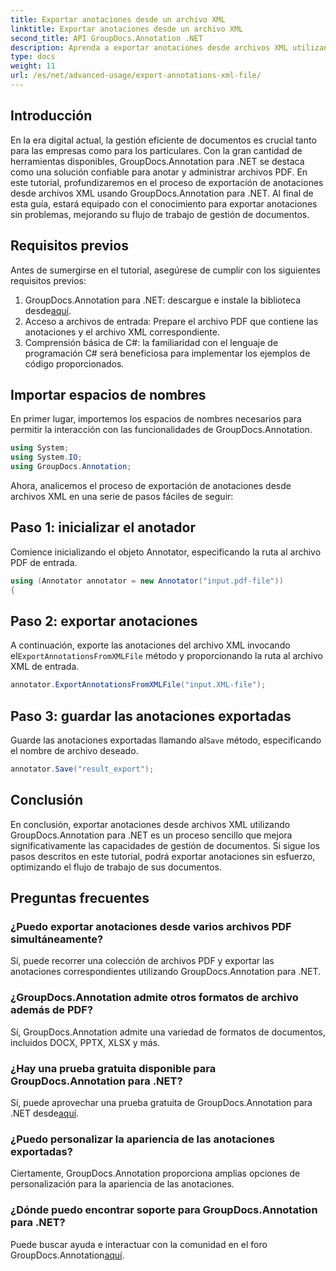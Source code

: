 ```yaml
---
title: Exportar anotaciones desde un archivo XML
linktitle: Exportar anotaciones desde un archivo XML
second_title: API GroupDocs.Annotation .NET
description: Aprenda a exportar anotaciones desde archivos XML utilizando GroupDocs.Annotation para .NET, simplificando su flujo de trabajo de gestión de documentos de manera eficiente.
type: docs
weight: 11
url: /es/net/advanced-usage/export-annotations-xml-file/
---
```

## Introducción
En la era digital actual, la gestión eficiente de documentos es crucial tanto para las empresas como para los particulares. Con la gran cantidad de herramientas disponibles, GroupDocs.Annotation para .NET se destaca como una solución confiable para anotar y administrar archivos PDF. En este tutorial, profundizaremos en el proceso de exportación de anotaciones desde archivos XML usando GroupDocs.Annotation para .NET. Al final de esta guía, estará equipado con el conocimiento para exportar anotaciones sin problemas, mejorando su flujo de trabajo de gestión de documentos.
## Requisitos previos
Antes de sumergirse en el tutorial, asegúrese de cumplir con los siguientes requisitos previos:
1.  GroupDocs.Annotation para .NET: descargue e instale la biblioteca desde[aquí](https://releases.groupdocs.com/annotation/net/).
2. Acceso a archivos de entrada: Prepare el archivo PDF que contiene las anotaciones y el archivo XML correspondiente.
3. Comprensión básica de C#: la familiaridad con el lenguaje de programación C# será beneficiosa para implementar los ejemplos de código proporcionados.

## Importar espacios de nombres
En primer lugar, importemos los espacios de nombres necesarios para permitir la interacción con las funcionalidades de GroupDocs.Annotation.
```csharp
using System;
using System.IO;
using GroupDocs.Annotation;
```

Ahora, analicemos el proceso de exportación de anotaciones desde archivos XML en una serie de pasos fáciles de seguir:
## Paso 1: inicializar el anotador
Comience inicializando el objeto Annotator, especificando la ruta al archivo PDF de entrada.
```csharp
using (Annotator annotator = new Annotator("input.pdf-file"))
{
```
## Paso 2: exportar anotaciones
 A continuación, exporte las anotaciones del archivo XML invocando el`ExportAnnotationsFromXMLFile` método y proporcionando la ruta al archivo XML de entrada.
```csharp
annotator.ExportAnnotationsFromXMLFile("input.XML-file");
```
## Paso 3: guardar las anotaciones exportadas
 Guarde las anotaciones exportadas llamando al`Save` método, especificando el nombre de archivo deseado.
```csharp
annotator.Save("result_export");
```

## Conclusión
En conclusión, exportar anotaciones desde archivos XML utilizando GroupDocs.Annotation para .NET es un proceso sencillo que mejora significativamente las capacidades de gestión de documentos. Si sigue los pasos descritos en este tutorial, podrá exportar anotaciones sin esfuerzo, optimizando el flujo de trabajo de sus documentos.
## Preguntas frecuentes
### ¿Puedo exportar anotaciones desde varios archivos PDF simultáneamente?
Sí, puede recorrer una colección de archivos PDF y exportar las anotaciones correspondientes utilizando GroupDocs.Annotation para .NET.
### ¿GroupDocs.Annotation admite otros formatos de archivo además de PDF?
Sí, GroupDocs.Annotation admite una variedad de formatos de documentos, incluidos DOCX, PPTX, XLSX y más.
### ¿Hay una prueba gratuita disponible para GroupDocs.Annotation para .NET?
 Sí, puede aprovechar una prueba gratuita de GroupDocs.Annotation para .NET desde[aquí](https://releases.groupdocs.com/).
### ¿Puedo personalizar la apariencia de las anotaciones exportadas?
Ciertamente, GroupDocs.Annotation proporciona amplias opciones de personalización para la apariencia de las anotaciones.
### ¿Dónde puedo encontrar soporte para GroupDocs.Annotation para .NET?
 Puede buscar ayuda e interactuar con la comunidad en el foro GroupDocs.Annotation[aquí](https://forum.groupdocs.com/c/annotation/10).